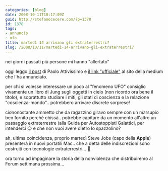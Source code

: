 ```yaml
---
categories: [blog]
date: 2008-10-11T10:17:09Z
guid: http://stefanocecere.com/?p=1378
id: 1378
tags:
- annuncio
- ufo
title: martedì 14 arrivano gli extraterrestri?
slug: /2008/10/11/martedi-14-arrivano-gli-extraterrestri/
---
```


nei giorni passati più persone mi hanno "allertato"

oggi leggo [il post](http://attivissimo.blogspot.com/2008/10/medium-annuncia-ufo-in-tv-per-il-14.html) di Paolo Attivissimo e [il link "ufficiale"](http://blossomgoodchild.com/) al sito della medium che l'ha annunciato.

per chi si volesse interessare un poco al "fenomeno UFO" consiglio vivamente un libro di Jung sugli oggetti in cielo (non ricordo ora bene il titolo), e soprattutto studiare i miti, gli stati di coscienza e la relazione "coscienza-mondo".. potrebbero arrivare discrete sorprese!

ciononostante ammetto che da ragazzino giravo sempre con un marsupio ben fornito perché chissà.. potrebbe capitare da un momento all'altro un passaggio extraterrestre (alla Guida per Autostoppisti Galattici, per intenderci 😉 e che non vuoi avere dietro lo spazzolino?

ah, ultima coincidenza, proprio martedì Steve Jobs (capo della **Apple**) presenterà in nuovi portatili Mac.. che a detta delle indiscrezioni sono costruiti con tecnologie extraterrestri… 🙂

ora torno ad impaginare la storia della nonviolenza che distribuiremo al Forum settimana prossima…